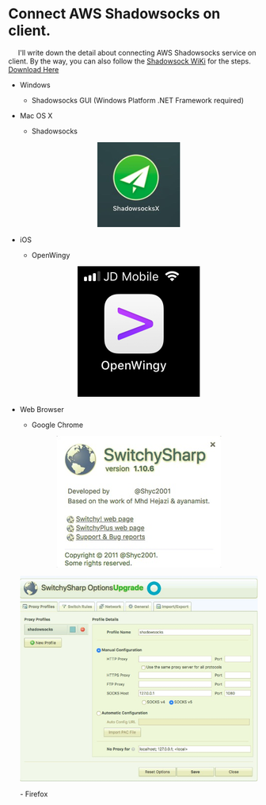 #  Connect AWS Shadowsocks on client.  

&nbsp;&nbsp;&nbsp;&nbsp; I'll write down the detail about connecting AWS Shadowsocks service on client. By the way, you can also follow the [Shadowsock WiKi](https://github.com/shadowsocks/shadowsocks/wiki) for the steps.  [Download Here](https://github.com/shadowsocks/shadowsocks/wiki/Ports-and-Clients)



+ Windows  
    - Shadowsocks GUI (Windows Platform .NET Framework required)

+ Mac OS X 
    - Shadowsocks
    <p align="center"> <img src="./AAA-resource/AWS/SS-Mac.jpg"> </p>
+ iOS  
    - OpenWingy 
    <p align="center"> <img src="./AAA-resource/AWS/OpenWingy.jpg"> </p>
+ Web Browser
    - Google Chrome
    <p align="center"> <img src="./AAA-resource/AWS/CTX.jpg"> </p>
    <p align="center"> <img src="./AAA-resource/AWS/ChromeExtension.jpg"> </p>
    - Firefox
